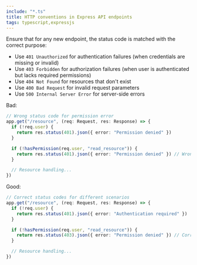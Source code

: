 ```yaml
---
include: "*.ts"
title: HTTP conventions in Express API endpoints
tags: typescript,expressjs
---
```


Ensure that for any new endpoint, the status code is matched with the correct purpose:

- Use `401 Unauthorized` for authentication failures (when credentials are missing or invalid)
- Use `403 Forbidden` for authorization failures (when user is authenticated but lacks required permissions)
- Use `404 Not Found` for resources that don't exist
- Use `400 Bad Request` for invalid request parameters
- Use `500 Internal Server Error` for server-side errors

Bad:

```typescript
// Wrong status code for permission error
app.get("/resource", (req: Request, res: Response) => {
  if (!req.user) {
    return res.status(401).json({ error: "Permission denied" })
  }

  if (!hasPermission(req.user, "read_resource")) {
    return res.status(401).json({ error: "Permission denied" }) // Wrong code
  }

  // Resource handling...
})
```

Good:

```typescript
// Correct status codes for different scenarios
app.get("/resource", (req: Request, res: Response) => {
  if (!req.user) {
    return res.status(401).json({ error: "Authentication required" })
  }

  if (!hasPermission(req.user, "read_resource")) {
    return res.status(403).json({ error: "Permission denied" }) // Correct code
  }

  // Resource handling...
})
```
